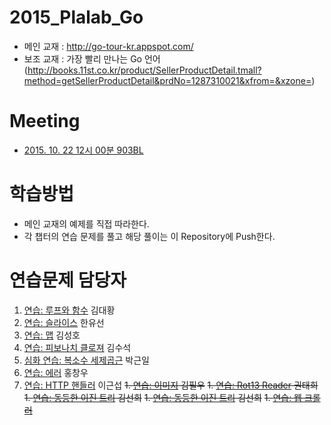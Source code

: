 # 2015_Plalab_Go
* 메인 교재 : http://go-tour-kr.appspot.com/
 * 보조 교재 : 가장 빨리 만나는 Go 언어(http://books.11st.co.kr/product/SellerProductDetail.tmall?method=getSellerProductDetail&prdNo=1287310021&xfrom=&xzone=)


# Meeting
* [2015. 10. 22 12시 00분 903BL](https://github.com/zeropol2/Plalab_Go/blob/master/20151022.md)

# 학습방법
 * 메인 교재의 예제를 직접 따라한다.
 * 각 챕터의 연습 문제를 풀고 해당 풀이는 이 Repository에 Push한다.
 
# 연습문제 담당자
  1. [연습: 루프와 함수](http://go-tour-kr.appspot.com/#23) 김대황
  1. [연습: 슬라이스](http://go-tour-kr.appspot.com/#36) 한유선
  1. [연습: 맵](http://go-tour-kr.appspot.com/#41) 김성호
  1. [연습: 피보나치 클로져](http://go-tour-kr.appspot.com/#44) 김수석
  1. [심화 연습: 복소수 세제곱근](http://go-tour-kr.appspot.com/#48) 박근일
  1. [연습: 에러](http://go-tour-kr.appspot.com/#56) 홍창우
  1. [연습: HTTP 핸들러](http://go-tour-kr.appspot.com/#58) 이근섭
  ~~1. [연습: 이미지](http://go-tour-kr.appspot.com/#60) 김필우~~
  ~~1. [연습: Rot13 Reader](http://go-tour-kr.appspot.com/#61) 권태희~~
  ~~1. [연습: 동등한 이진 트리](http://go-tour-kr.appspot.com/#69) 김선희~~
  ~~1. [연습: 동등한 이진 트리](http://go-tour-kr.appspot.com/#70) 김선희~~
  ~~1. [연습: 웹 크롤러](http://go-tour-kr.appspot.com/#71)~~

 

 

